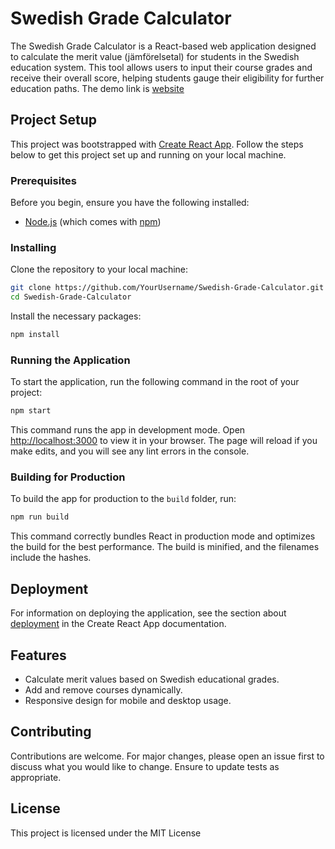 
# Swedish Grade Calculator

The Swedish Grade Calculator is a React-based web application designed to calculate the merit value (jämförelsetal) for students in the Swedish education system. This tool allows users to input their course grades and receive their overall score, helping students gauge their eligibility for further education paths. The demo link is [website](https://devios01.github.io/Swedish-Grade-Calculator/)

## Project Setup

This project was bootstrapped with [Create React App](https://github.com/facebook/create-react-app). Follow the steps below to get this project set up and running on your local machine.

### Prerequisites

Before you begin, ensure you have the following installed:
- [Node.js](https://nodejs.org/en/) (which comes with [npm](http://npmjs.com/))

### Installing

Clone the repository to your local machine:

```bash
git clone https://github.com/YourUsername/Swedish-Grade-Calculator.git
cd Swedish-Grade-Calculator
```

Install the necessary packages:

```bash
npm install
```

### Running the Application

To start the application, run the following command in the root of your project:

```bash
npm start
```

This command runs the app in development mode. Open [http://localhost:3000](http://localhost:3000) to view it in your browser. The page will reload if you make edits, and you will see any lint errors in the console.

### Building for Production

To build the app for production to the `build` folder, run:

```bash
npm run build
```

This command correctly bundles React in production mode and optimizes the build for the best performance. The build is minified, and the filenames include the hashes.

## Deployment

For information on deploying the application, see the section about [deployment](https://facebook.github.io/create-react-app/docs/deployment) in the Create React App documentation.

## Features

- Calculate merit values based on Swedish educational grades.
- Add and remove courses dynamically.
- Responsive design for mobile and desktop usage.

## Contributing

Contributions are welcome. For major changes, please open an issue first to discuss what you would like to change. Ensure to update tests as appropriate.

## License

This project is licensed under the MIT License
